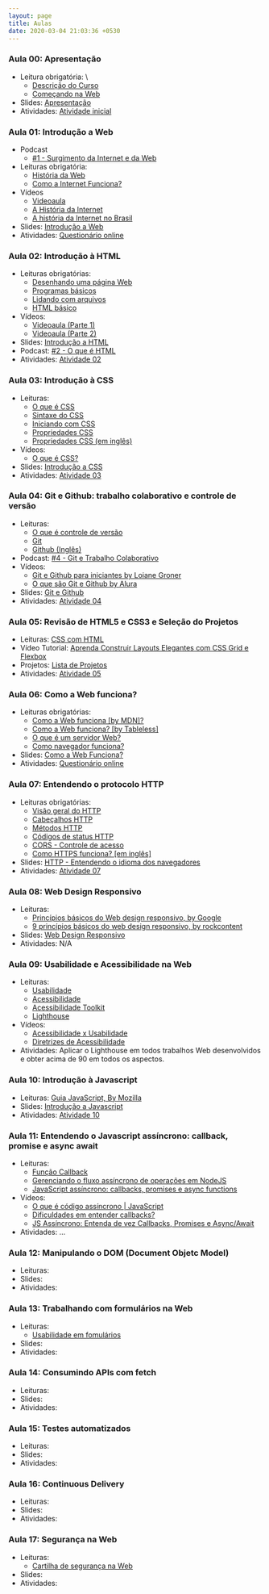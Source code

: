 ```yaml
---
layout: page
title: Aulas
date: 2020-03-04 21:03:36 +0530
---
```


### Aula 00: Apresentação

- Leitura obrigatória: \
  - [Descrição do Curso](/)
  - [Começando na Web](https://developer.mozilla.org/pt-BR/docs/Aprender/Getting_started_with_the_web)
- Slides: [Apresentação](/web-dev/slides/aula-00)
- Atividades: [Atividade inicial](/web-dev/atividades#atividade-1)

### Aula 01: Introdução a Web

- Podcast
  - [#1 - Surgimento da Internet e da Web](https://anchor.fm/babadodev/episodes/1---Surgimento-da-Internet-e-da-Web-egohdq)
- Leituras obrigatória:
  - [História da Web](https://www.tecmundo.com.br/historia/1778-a-world-wide-web-completa-20-anos-conheca-como-ela-surgiu.htm)
  - [Como a Internet Funciona?](https://developer.mozilla.org/pt-BR/docs/Learn/Common_questions/Como_a_internet_funciona)
- Vídeos
  - [Videoaula](https://www.youtube.com/watch?v=2Z-9OAB9eLQ)
  - [A História da Internet](https://www.youtube.com/watch?v=pKxWPo73pX0)
  - [A história da Internet no Brasil](https://www.youtube.com/watch?v=k_inQhpKprg)
- Slides: [Introdução a Web](/web-dev/slides/aula-01)
- Atividades: [Questionário online](https://forms.gle/9n6yny931PTXfqbr9)

### Aula 02: Introdução à HTML

- Leituras obrigatórias:
  - [Desenhando uma página Web](https://developer.mozilla.org/pt-BR/docs/Aprender/Getting_started_with_the_web/com_que_seu_site_vai_parecer)
  - [Programas básicos](https://developer.mozilla.org/pt-BR/docs/Aprender/Getting_started_with_the_web/instalando_programas_basicos)
  - [Lidando com arquivos](https://developer.mozilla.org/pt-BR/docs/Aprender/Getting_started_with_the_web/lidando_com_arquivos)
  - [HTML básico](https://developer.mozilla.org/pt-BR/docs/Aprender/Getting_started_with_the_web/HTML_basico)
- Vídeos:
  - [Videoaula (Parte 1)](https://www.youtube.com/watch?v=WluzG6RN5qA)
  - [Videoaula (Parte 2)](https://www.youtube.com/watch?v=2w5ss6jwceA)
- Slides: [Introdução a HTML](/web-dev/slides/aula-02)
- Podcast: [#2 - O que é HTML](https://anchor.fm/babadodev/episodes/02---O-que--HTML-eiupjq)
- Atividades: [Atividade 02](/web-dev/atividades#atividade-2)

### Aula 03: Introdução à CSS

- Leituras:
  - [O que é CSS](https://developer.mozilla.org/pt-BR/docs/Learn/CSS/First_steps/O_que_e_CSS)
  - [Sintaxe do CSS](https://developer.mozilla.org/pt-BR/docs/Web/CSS/sintaxe)
  - [Iniciando com CSS](https://developer.mozilla.org/pt-BR/docs/Learn/CSS/First_steps/Iniciando)
  - [Propriedades CSS](https://developer.mozilla.org/pt-BR/docs/Web/CSS/CSS_Reference)
  - [Propriedades CSS (em inglês)](https://www.w3schools.com/css/default.asp)
- Vídeos:
  - [O que é CSS?](https://www.youtube.com/watch?v=229xfk3EEM8)
- Slides: [Introdução a CSS](/web-dev/slides/aula-03)
- Atividades: [Atividade 03](/web-dev/atividades#atividade-3)

### Aula 04: Git e Github: trabalho colaborativo e controle de versão

- Leituras:
  - <a href="https://www.atlassian.com/br/git/tutorials/what-is-version-control" target="_blank">O que é controle de versão</a>
  - <a href="https://engsoftmoderna.info/capAp.html" target="_blank">Git</a>
  - <a href="https://guides.github.com/activities/hello-world/" target="_blank">Github (Inglês)</a>
- Podcast: [#4 - Git e Trabalho Colaborativo](https://open.spotify.com/episode/28lVsU2OqtkdwmijazZdYt)
- Vídeos:
  - <a href="https://www.youtube.com/watch?v=UMhskLXJuq4" target="_blank">Git e Github para iniciantes by Loiane Groner</a>
  - <a href="https://www.youtube.com/watch?v=P4BNi_yPehc" target="_blank">O que são Git e Github by Alura</a>
- Slides: <a href="/web-dev/slides/aula-04" target="_blank">Git e Github</a>
- Atividades: [Atividade 04](/web-dev/atividades#atividade-4)

### Aula 05: Revisão de HTML5 e CSS3 e Seleção do Projetos

- Leituras: <a href="https://developer.mozilla.org/pt-BR/docs/Aprender/Getting_started_with_the_web/CSS_basico" target="_blank">CSS com HTML</a>
- Vídeo Tutorial: <a href="https://youtu.be/1mf4mZE9o_4" target="_blank">Aprenda Construir Layouts Elegantes com CSS Grid e Flexbox</a>
- Projetos: <a href="https://www.notion.so/jesielviana/Lista-de-Projetos-1ce9d965daff497181da7dd50c9f0d32" target="_blank">Lista de Projetos</a>
- Atividades: [Atividade 05](/web-dev/atividades#atividade-5)

### Aula 06: Como a Web funciona?

- Leituras obrigatórias:
  - [Como a Web funciona [by MDN]?](https://developer.mozilla.org/pt-BR/docs/Aprender/Getting_started_with_the_web/Como_a_Web_funciona)
  - [Como a Web funciona? [by Tableless]](https://tableless.com.br/como-funciona-internet-e-world-wide-web/)
  - [O que é um servidor Web?](https://developer.mozilla.org/pt-BR/docs/Learn/Common_questions/o_que_e_um_web_server)
  - [Como navegador funciona?](https://www.html5rocks.com/pt/tutorials/internals/howbrowserswork/)
- Slides: <a href="https://docs.google.com/presentation/d/1BzgZoTPmfnv7n9x596fkt3Q8UU4K0zv0wlP1Isx5Noc/edit?usp=sharing" target="_blank">Como a Web Funciona?</a>
- Atividades: [Questionário online](https://forms.gle/jsrEtxNtrJSZYFxAA)

### Aula 07: Entendendo o protocolo HTTP

- Leituras obrigatórias:
  - [Visão geral do HTTP](https://developer.mozilla.org/pt-BR/docs/Web/HTTP/Overview)
  - [Cabeçalhos HTTP](https://developer.mozilla.org/pt-BR/docs/Web/HTTP/Headers)
  - [Métodos HTTP](https://developer.mozilla.org/pt-BR/docs/Web/HTTP/Methods)
  - [Códigos de status HTTP](https://developer.mozilla.org/en-US/docs/Web/HTTP/Status)
  - [CORS - Controle de acesso](https://developer.mozilla.org/pt-BR/docs/Web/HTTP/Controle_Acesso_CORS)
  - [Como HTTPS funciona? [em inglês]](https://howhttps.works/)
- Slides: <a href="https://docs.google.com/presentation/d/1zQ94cEa-pbps2dzfTDRVEKUzZh9W9tI1TYOoEGtoRsU/edit?usp=sharing" target="_blank">HTTP - Entendendo o idioma dos navegadores</a>
- Atividades: [Atividade 07](/web-dev/atividades#atividade-7)

### Aula 08: Web Design Responsivo

- Leituras:
  - <a href="https://developers.google.com/web/fundamentals/design-and-ux/responsive?hl=pt-br" target="_blank">Princípios básicos do Web design responsivo, by Google</a>
  - <a href="https://rockcontent.com/br/blog/web-design-responsivo/" target="_blank">9 princípios básicos do web design responsivo, by rockcontent</a>
- Slides:
  <a href="https://docs.google.com/presentation/d/1q8VhNcY-ac0vJUEN5vv6ven3uI-7ASBkRm2LKiJyrKg/edit?usp=sharing" target="_blank">Web Design Responsivo</a>
- Atividades: N/A

### Aula 09: Usabilidade e Acessibilidade na Web

<ul>
  <li>Leituras:
    <ul>
      <li><a target="_blank" href="https://ux.sapo.pt/usabilidade/web/introducao/">Usabilidade</a></li>
      <li><a target="_blank" href="http://acessibilida.de/">Acessibilidade</a></li>
      <li><a target="_blank" href="http://acessibilidadetoolkit.com/">Acessibilidade Toolkit</a></li>
      <li><a target="_blank" href="https://developers.google.com/web/tools/lighthouse">Lighthouse</a></li>
    </ul>
  </li>
  <li>Vídeos:
    <ul>
      <li><a target="_blank" href="https://www.youtube.com/watch?v=m1K7o3ljH9Q">Acessibilidade x Usabilidade</a></li>
            <li><a target="_blank" href="https://www.youtube.com/watch?v=3dQuTBjtqb0">Diretrizes de Acessibilidade</a></li>
    </ul>
  </li>
  <li>Atividades: Aplicar o Lighthouse em todos trabalhos Web desenvolvidos e obter acima de 90 em todos os aspectos.</li>
</ul>

### Aula 10: Introdução à Javascript

- Leituras: <a href="https://developer.mozilla.org/pt-BR/docs/Web/JavaScript/Guide" target="_blank">Guia JavaScript, By Mozilla</a>
- Slides: <a href="https://docs.google.com/presentation/d/1dWeWB-uRHUJldGcvoohr6TIfC1prEZlQ8ehcglfnbi0/edit?usp=sharing" target="_blank">Introdução a Javascript</a>
- Atividades: [Atividade 10](/web-dev/atividades#atividade-10)

### Aula 11: Entendendo o Javascript assíncrono: callback, promise e async await

- Leituras:
  - <a href="https://developer.mozilla.org/pt-BR/docs/Glossario/Callback_function" target="_blank">Função Callback</a>
  - <a href="https://imasters.com.br/desenvolvimento/gerenciando-o-fluxo-assincrono-de-operacoes-em-nodejs" target="_blank">Gerenciando o fluxo assíncrono de operações em NodeJS</a>
  - <a href="https://medium.com/@alcidesqueiroz/javascript-ass%C3%ADncrono-callbacks-promises-e-async-functions-9191b8272298" target="_blank">JavaScript assíncrono: callbacks, promises e async functions</a>
- Vídeos: 
  - <a href="https://www.youtube.com/watch?v=tVYTqsqZHZY" target="_blank">O que é código assíncrono | JavaScript</a> 
  - <a href="https://www.youtube.com/watch?v=8o-9nQ3DQEA" target="_blank">Dificuldades em entender callbacks?</a>
  - <a href="https://www.youtube.com/watch?v=7Bs4-rqbCQc" target="_blank">JS Assíncrono: Entenda de vez Callbacks, Promises e Async/Await</a>
- Atividades: ...

### Aula 12: Manipulando o DOM (Document Objetc Model)

- Leituras:
- Slides:
- Atividades:

### Aula 13: Trabalhando com formulários na Web

- Leituras:
  - [Usabilidade em fomulários](https://ux.sapo.pt/usabilidade/web/formularios/)
- Slides:
- Atividades:

### Aula 14: Consumindo APIs com fetch

- Leituras:
- Slides:
- Atividades:

### Aula 15: Testes automatizados

- Leituras:
- Slides:
- Atividades:

### Aula 16: Continuous Delivery

- Leituras:
- Slides:
- Atividades:

### Aula 17: Segurança na Web

- Leituras:
  - [Cartilha de segurança na Web](https://cartilha.cert.br/)
- Slides:
- Atividades:

<!-- <a href="" target="_blank"></a> -->